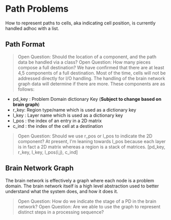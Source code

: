 # Path Problems

How to represent paths to cells, aka indicating cell position, is currently handled adhoc with a list.

## Path Format

> Open Question: Should the location of a component, and the path data be handled via a class?
> Open Question: How many pieces compose a full destination?
We have confirmed that there are at least 4,5 components of a full destination. Most of the time, cells will not be addressed directly for I/O handling. The handling of the brain network graph data will determine if there are more.
These components are as follows:

- pd_key : Problem Domain dictionary Key (**Subject to change based on brain graph**)
- r_key: Region type/name which is used as a dictionary key
- l_key : Layer name which is used as a dictionary key
- l_pos : the index of an entry in a 2D matrix
- c_ind : the index of the cell at a destination

> Open Question: Should we use r_pos or l_pos to indicate the 2D component?
At present, I'm leaning towards l_pos because each layer is in fact a 2D matrix whereas a region is a stack of matrices.
> [pd_key, r_key, l_key, l_pos(i,j), c_ind]

## Brain Network Graph

The brain network is effectively a graph where each node is a problem domain. The brain network itself is a high level abstraction used to better understand what the system does, and how it does it.

> Open Question: How do we indicate the stage of a PD in the brain network?
> Open Question: Are we able to use the graph to represent distinct steps in a processing sequence?